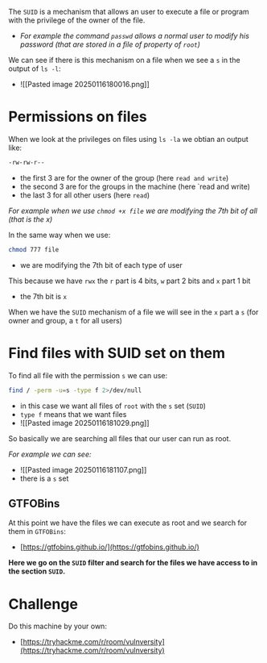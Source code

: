 The `SUID` is a mechanism that allows an user to execute a file or program with the privilege of the owner of the file.
- *For example the command `passwd` allows a normal user to modify his password (that are stored in a file of property of `root`)*

We can see if there is this mechanism on a file when we see a `s` in the output of `ls -l`:
- ![[Pasted image 20250116180016.png]]



# Permissions on files

When we look at the privileges on files using `ls -la` we obtian an output like:
```bash
-rw-rw-r--
```
- the first 3 are for the owner of the group (here `read and write`) 
- the second 3 are for the groups in the machine (here `read and write)
- the last 3 for all other users (here `read`)

*For example when we use `chmod +x file` we are modifying the 7th bit of all (that is the x)*

In the same way when we use:
```bash
chmod 777 file
```
- we are modifying the 7th bit of each type of user

This because we have `rwx` the `r` part is 4 bits, `w` part 2 bits and `x` part 1 bit
- the 7th bit is `x`



When we have the `SUID` mechanism of a file we will see in the `x` part a `s` (for owner and group, a `t` for all users)


# Find files with SUID set on them

To find all file with the permission `s` we can use:
```bash
find / -perm -u=s -type f 2>/dev/null
```
- in this case we want all files of `root` with the `s` set (`SUID`) 
- `type f` means that we want files
- ![[Pasted image 20250116181029.png]]



So basically we are searching all files that our user can run as root.


*For example we can see:*
- ![[Pasted image 20250116181107.png]]
- there is a `s` set


## GTFOBins
At this point we have the files we can execute as root and we search for them in `GTFOBins`:
- [https://gtfobins.github.io/](https://gtfobins.github.io/)

**Here we go on the `SUID` filter and search for the files we have access to in the section `SUID`.**





# Challenge
Do this machine by your own:
- [https://tryhackme.com/r/room/vulnversity](https://tryhackme.com/r/room/vulnversity)

